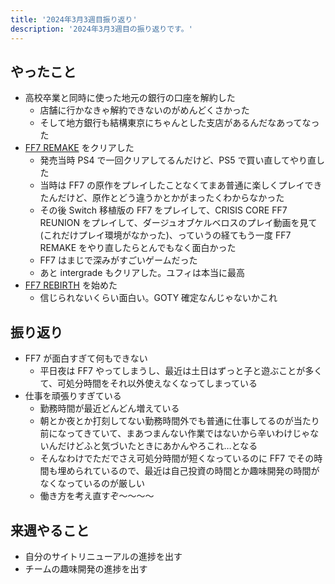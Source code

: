 ```yaml
---
title: '2024年3月3週目振り返り'
description: '2024年3月3週目の振り返りです。'
---
```


## やったこと

- 高校卒業と同時に使った地元の銀行の口座を解約した
  - 店舗に行かなきゃ解約できないのがめんどくさかった
  - そして地方銀行も結構東京にちゃんとした支店があるんだなあってなった
- [FF7 REMAKE](https://www.jp.square-enix.com/ffvii_remake/) をクリアした
  - 発売当時 PS4 で一回クリアしてるんだけど、PS5 で買い直してやり直した
  - 当時は FF7 の原作をプレイしたことなくてまあ普通に楽しくプレイできたんだけど、原作とどう違うかとかがまったくわからなかった
  - その後 Switch 移植版の FF7 をプレイして、CRISIS CORE FF7 REUNION をプレイして、ダージュオブケルベロスのプレイ動画を見て(これだけプレイ環境がなかった)、っていうの経てもう一度 FF7 REMAKE をやり直したらとんでもなく面白かった
  - FF7 はまじで深みがすごいゲームだった
  - あと intergrade もクリアした。ユフィは本当に最高
- [FF7 REBIRTH](https://www.jp.square-enix.com/ffvii_rebirth/) を始めた
  - 信じられないくらい面白い。GOTY 確定なんじゃないかこれ

## 振り返り

- FF7 が面白すぎて何もできない
  - 平日夜は FF7 やってしまうし、最近は土日はずっと子と遊ぶことが多くて、可処分時間をそれ以外使えなくなってしまっている
- 仕事を頑張りすぎている
  - 勤務時間が最近どんどん増えている
  - 朝とか夜とか打刻してない勤務時間外でも普通に仕事してるのが当たり前になってきていて、まあつまんない作業ではないから辛いわけじゃないんだけどふと気づいたときにあかんやろこれ…となる
  - そんなわけでただでさえ可処分時間が短くなっているのに FF7 でその時間も埋められているので、最近は自己投資の時間とか趣味開発の時間がなくなっているのが厳しい
  - 働き方を考え直すぞ〜〜〜〜

## 来週やること

- 自分のサイトリニューアルの進捗を出す
- チームの趣味開発の進捗を出す
